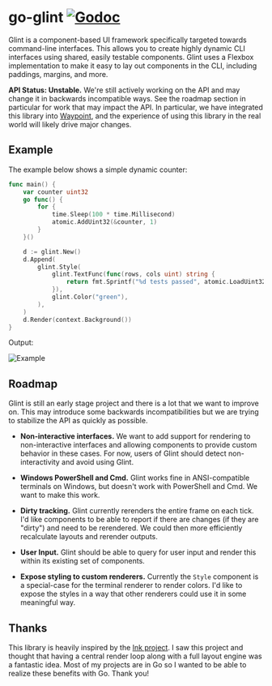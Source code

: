# go-glint [![Godoc](https://godoc.org/github.com/mitchellh/go-glint?status.svg)](https://godoc.org/github.com/mitchellh/go-glint)

Glint is a component-based UI framework specifically targeted towards
command-line interfaces. This allows you to create highly dynamic CLI interfaces
using shared, easily testable components. Glint uses a Flexbox implementation
to make it easy to lay out components in the CLI, including paddings, margins,
and more.

**API Status: Unstable.** We're still actively working on the API and
may change it in backwards incompatible ways. See the roadmap section in
particular for work that may impact the API. In particular, we have 
integrated this library into [Waypoint](https://github.com/hashicorp/waypoint),
and the experience of using this library in the real world will likely drive major
changes.

## Example

The example below shows a simple dynamic counter:

```go
func main() {
	var counter uint32
	go func() {
		for {
			time.Sleep(100 * time.Millisecond)
			atomic.AddUint32(&counter, 1)
		}
	}()

	d := glint.New()
	d.Append(
		glint.Style(
			glint.TextFunc(func(rows, cols uint) string {
				return fmt.Sprintf("%d tests passed", atomic.LoadUint32(&counter))
			}),
			glint.Color("green"),
		),
	)
	d.Render(context.Background())
}
```

Output:

![Example](https://user-images.githubusercontent.com/1299/92431533-9baf8000-f14c-11ea-94ad-8ff97ed26fec.gif)

## Roadmap

Glint is still an early stage project and there is a lot that we want to
improve on. This may introduce some backwards incompatibilities but we are
trying to stabilize the API as quickly as possible.

* **Non-interactive interfaces.** We want to add support for rendering to
non-interactive interfaces and allowing components to provide custom behavior
in these cases. For now, users of Glint should detect non-interactivity and
avoid using Glint.

* **Windows PowerShell and Cmd.** Glint works fine in ANSI-compatible terminals
on Windows, but doesn't work with PowerShell and Cmd. We want to make this
work.

* **Dirty tracking.** Glint currently rerenders the entire frame on each
tick. I'd like components to be able to report if there are changes (if they
are "dirty") and need to be rerendered. We could then more efficiently
recalculate layouts and rerender outputs.

* **User Input.** Glint should be able to query for user input and render
this within its existing set of components.

* **Expose styling to custom renderers.** Currently the `Style` component
is a special-case for the terminal renderer to render colors. I'd like to expose
the styles in a way that other renderers could use it in some meaningful way.

## Thanks

This library is heavily inspired by the [Ink project](https://github.com/vadimdemedes/ink).
I saw this project and thought that having a central render loop along with
a full layout engine was a fantastic idea. Most of my projects are in Go
so I wanted to be able to realize these benefits with Go. Thank you!
